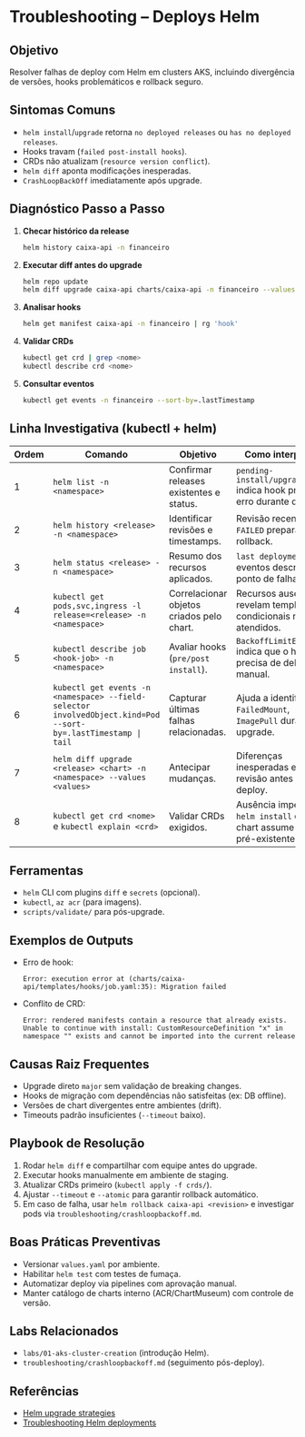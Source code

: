 # Troubleshooting – Deploys Helm

## Objetivo
Resolver falhas de deploy com Helm em clusters AKS, incluindo divergência de versões, hooks problemáticos e rollback seguro.

## Sintomas Comuns
- `helm install`/`upgrade` retorna `no deployed releases` ou `has no deployed releases`.
- Hooks travam (`failed post-install hooks`).
- CRDs não atualizam (`resource version conflict`).
- `helm diff` aponta modificações inesperadas.
- `CrashLoopBackOff` imediatamente após upgrade.

## Diagnóstico Passo a Passo
1. **Checar histórico da release**
   ```bash
   helm history caixa-api -n financeiro
   ```
2. **Executar diff antes do upgrade**
   ```bash
   helm repo update
   helm diff upgrade caixa-api charts/caixa-api -n financeiro --values values/prod.yaml
   ```
3. **Analisar hooks**
   ```bash
   helm get manifest caixa-api -n financeiro | rg 'hook'
   ```
4. **Validar CRDs**
   ```bash
   kubectl get crd | grep <nome>
   kubectl describe crd <nome>
   ```
5. **Consultar eventos**
   ```bash
   kubectl get events -n financeiro --sort-by=.lastTimestamp
   ```

## Linha Investigativa (kubectl + helm)
| Ordem | Comando | Objetivo | Como interpretar |
|-------|---------|----------|------------------|
| 1 | `helm list -n <namespace>` | Confirmar releases existentes e status. | `pending-install/upgrade` indica hook preso ou erro durante deploy. |
| 2 | `helm history <release> -n <namespace>` | Identificar revisões e timestamps. | Revisão recente `FAILED` prepara para rollback. |
| 3 | `helm status <release> -n <namespace>` | Resumo dos recursos aplicados. | `last deployment` com eventos descreve ponto de falha. |
| 4 | `kubectl get pods,svc,ingress -l release=<release> -n <namespace>` | Correlacionar objetos criados pelo chart. | Recursos ausentes revelam templates condicionais não atendidos. |
| 5 | `kubectl describe job <hook-job> -n <namespace>` | Avaliar hooks (`pre/post install`). | `BackoffLimitExceeded` indica que o hook precisa de debug manual. |
| 6 | ``kubectl get events -n <namespace> --field-selector involvedObject.kind=Pod --sort-by=.lastTimestamp \| tail`` | Capturar últimas falhas relacionadas. | Ajuda a identificar `FailedMount`, `ImagePull` durante upgrade. |
| 7 | `helm diff upgrade <release> <chart> -n <namespace> --values <values>` | Antecipar mudanças. | Diferenças inesperadas exigem revisão antes do deploy. |
| 8 | `kubectl get crd <nome>` e `kubectl explain <crd>` | Validar CRDs exigidos. | Ausência impede `helm install` quando chart assume CRD pré-existente. |

## Ferramentas
- `helm` CLI com plugins `diff` e `secrets` (opcional).
- `kubectl`, `az acr` (para imagens).
- `scripts/validate/` para pós-upgrade.

## Exemplos de Outputs
- Erro de hook:
  ```text
  Error: execution error at (charts/caixa-api/templates/hooks/job.yaml:35): Migration failed
  ```
- Conflito de CRD:
  ```text
  Error: rendered manifests contain a resource that already exists. Unable to continue with install: CustomResourceDefinition "x" in namespace "" exists and cannot be imported into the current release
  ```

## Causas Raiz Frequentes
- Upgrade direto `major` sem validação de breaking changes.
- Hooks de migração com dependências não satisfeitas (ex: DB offline).
- Versões de chart divergentes entre ambientes (drift).
- Timeouts padrão insuficientes (`--timeout` baixo).

## Playbook de Resolução
1. Rodar `helm diff` e compartilhar com equipe antes do upgrade.
2. Executar hooks manualmente em ambiente de staging.
3. Atualizar CRDs primeiro (`kubectl apply -f crds/`).
4. Ajustar `--timeout` e `--atomic` para garantir rollback automático.
5. Em caso de falha, usar `helm rollback caixa-api <revision>` e investigar pods via `troubleshooting/crashloopbackoff.md`.

## Boas Práticas Preventivas
- Versionar `values.yaml` por ambiente.
- Habilitar `helm test` com testes de fumaça.
- Automatizar deploy via pipelines com aprovação manual.
- Manter catálogo de charts interno (ACR/ChartMuseum) com controle de versão.

## Labs Relacionados
- `labs/01-aks-cluster-creation` (introdução Helm).
- `troubleshooting/crashloopbackoff.md` (seguimento pós-deploy).

## Referências
- [Helm upgrade strategies](https://helm.sh/docs/helm/helm_upgrade/)
- [Troubleshooting Helm deployments](https://learn.microsoft.com/azure/aks/faq#helm)

